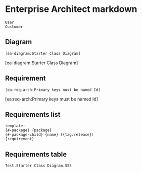 ﻿# Enterprise Architect markdown

```ea-table-notes:
User
Customer
```

## Diagram
`[ea-diagram:Starter Class Diagram]`

[ea-diagram:Starter Class Diagram]

## Requirement
`[ea:req-arch:Primary keys must be named Id]`

[ea:req-arch:Primary keys must be named Id]

## Requirements list
```ea-requirements-list
template:
{#-package} {package}
{#-package-child} {name} ({tag:release})
{requirement}
```

## Requirements table
```ea-requirements-table:
Test.Starter Class Diagram.SSS
```
